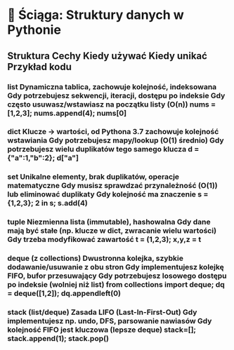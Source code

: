 # 📘 Ściąga: Struktury danych w Pythonie
## Struktura	Cechy	Kiedy używać	Kiedy unikać	Przykład kodu
###  list	Dynamiczna tablica, zachowuje kolejność, indeksowana	Gdy potrzebujesz sekwencji, iteracji, dostępu po indeksie	Gdy często usuwasz/wstawiasz na początku listy (O(n))	nums = [1,2,3]; nums.append(4); nums[0]
### dict	Klucze → wartości, od Pythona 3.7 zachowuje kolejność wstawiania	Gdy potrzebujesz mapy/lookup (O(1) średnio)	Gdy potrzebujesz wielu duplikatów tego samego klucza	d = {"a":1,"b":2}; d["a"]
### set	Unikalne elementy, brak duplikatów, operacje matematyczne	Gdy musisz sprawdzać przynależność (O(1)) lub eliminować duplikaty	Gdy kolejność ma znaczenie	s = {1,2,3}; 2 in s; s.add(4)
### tuple	Niezmienna lista (immutable), hashowalna	Gdy dane mają być stałe (np. klucze w dict, zwracanie wielu wartości)	Gdy trzeba modyfikować zawartość	t = (1,2,3); x,y,z = t
### deque (z collections)	Dwustronna kolejka, szybkie dodawanie/usuwanie z obu stron	Gdy implementujesz kolejkę FIFO, bufor przesuwający	Gdy potrzebujesz losowego dostępu po indeksie (wolniej niż list)	from collections import deque; dq = deque([1,2]); dq.appendleft(0)
### stack (list/deque)	Zasada LIFO (Last-In-First-Out)	Gdy implementujesz np. undo, DFS, parsowanie nawiasów	Gdy kolejność FIFO jest kluczowa (lepsze deque)	stack=[]; stack.append(1); stack.pop()